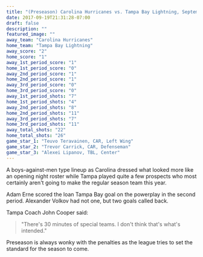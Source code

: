 ```yaml
---
title: "(Preseason) Carolina Hurricanes vs. Tampa Bay Lightning, September 19th 2017"
date: 2017-09-19T21:31:28-07:00
draft: false
description: ""
featured_image: ""
away_team: "Carolina Hurricanes"
home_team: "Tampa Bay Lightning"
away_score: "2"
home_score: "1"
away_1st_period_score: "1"
home_1st_period_score: "0"
away_2nd_period_score: "1"
home_2nd_period_score: "1"
away_3rd_period_score: "0"
home_3rd_period_score: "0"
away_1st_period_shots: "7"
home_1st_period_shots: "4"
away_2nd_period_shots: "8"
home_2nd_period_shots: "11"
away_3rd_period_shots: "7"
home_3rd_period_shots: "11"
away_total_shots: "22"
home_total_shots: "26"
game_star_1: "Teuvo Teravainen, CAR, Left Wing"
game_star_2: "Trevor Carrick, CAR, Defenseman"
game_star_3: "Alexei Lipanov, TBL, Center"
---
```


A boys-against-men type lineup as Carolina dressed what looked more like an opening night roster while Tampa played quite a few prospects who most certainly aren't going to make the regular season team this year.

Adam Erne scored the loan Tampa Bay goal on the powerplay in the second period. Alexander Volkov had not one, but two goals called back.

Tampa Coach John Cooper said:

> "There's 30 minutes of special teams. I don't think that's what's intended."

Preseason is always wonky with the penalties as the league tries to set the standard for the season to come.